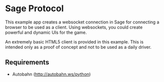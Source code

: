 Sage Protocol
=============

This example app creates a websocket connection in Sage for connecting a browser to be used as a
client. Using websockets, you could create powerful and dynamic UIs for the game.

An extremely basic HTML5 client is provided in this example. This is intended only as a proof of
concept and not to be used as a daily driver.

## Requirements
- Autobahn (http://autobahn.ws/python)
